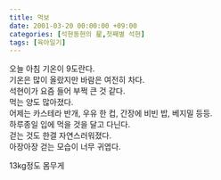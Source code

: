 ```yaml
---
title: 먹보
date: 2001-03-20 00:00:00 +09:00
categories: [석현동현의 星,첫째별 석현]
tags: [육아일기]
---
```


오늘 아침 기온이 9도란다.  
기온은 많이 올랐지만 바람은 여전히 차다.  
석현이가 요즘 들어 부쩍 큰 것 같다.  
먹는 양도 많아졌다.  
어제는 카스테라 반개, 우유 한 컵, 간장에 비빈 밥, 베지밀 등등.  
하루종일 입에 먹을 것을 달고 다닌다.  
걷는 것도 한결 자연스러워졌다.  
아장아장 걷는 모습이 너무 귀엽다.

13kg정도 몸무게
